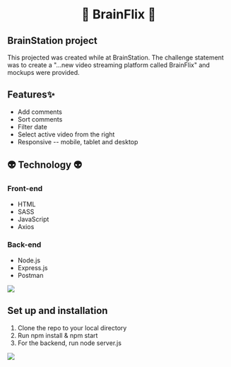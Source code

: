 <h1 align="center">🥑 BrainFlix 🥑</h1>

## BrainStation project

<p>This projected was created while at BrainStation. The challenge statement was to create a "...new video streaming platform called BrainFlix" and mockups were provided.</p>

## Features✨

<ul>
   <li>Add comments</li>
   <li>Sort comments</li>
   <li>Filter date</li>
   <li>Select active video from the right</li>
   <li>Responsive -- mobile, tablet and desktop</li>
</ul>

## 👽 Technology 👽

### Front-end
<ul>
   <li>HTML</li>
   <li>SASS</li>
   <li>JavaScript</li>
   <li>Axios</li>
</ul>

### Back-end
<ul>
   <li>Node.js</li>
   <li>Express.js</li> 
   <li>Postman</li>
</ul>

<img src="https://i.imgur.com/L3e27rg.jpg" />


## Set up and installation

1. Clone the repo to your local directory 
2. Run npm install & npm start  
2. For the backend, run node server.js

<img src="https://i.imgur.com/Opnn346.jpg" />



